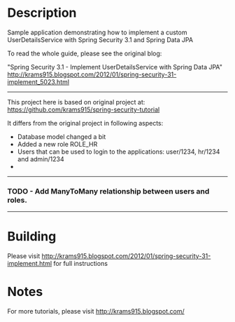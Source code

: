 Description
===========
Sample application demonstrating how to implement a custom UserDetailsService with Spring Security 3.1 and Spring Data JPA

To read the whole guide, please see the original blog:

"Spring Security 3.1 - Implement UserDetailsService with Spring Data JPA"
http://krams915.blogspot.com/2012/01/spring-security-31-implement_5023.html
********
This project here is based on original project at: https://github.com/krams915/spring-security-tutorial

It differs from the original project in following aspects:
- Database model changed a bit
- Added a new role ROLE_HR
- Users that can be used to login to the applications: user/1234, hr/1234 and admin/1234
- 
********
### TODO - Add ManyToMany relationship between users and roles.
********

Building
========

Please visit http://krams915.blogspot.com/2012/01/spring-security-31-implement.html for full instructions

Notes
=====
For more tutorials, please visit http://krams915.blogspot.com/
